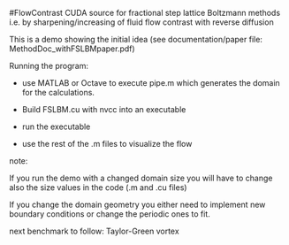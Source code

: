 #FlowContrast
CUDA source for fractional step lattice Boltzmann methods i.e. by sharpening/increasing of fluid flow contrast with reverse diffusion

This is a demo showing the initial idea (see documentation/paper file: MethodDoc_withFSLBMpaper.pdf)

Running the program:

-  use MATLAB or Octave to execute pipe.m which generates the domain for the calculations.

-  Build FSLBM.cu with nvcc into an executable

-  run the executable

-  use the rest of the .m files to visualize the flow


note:

  If you run the demo with a changed domain size you will have to change also the size values in the code (.m and .cu files)
  
  If you change the domain geometry you either need to implement new boundary conditions or change the periodic ones to fit.
  
  next benchmark to follow: Taylor-Green vortex
